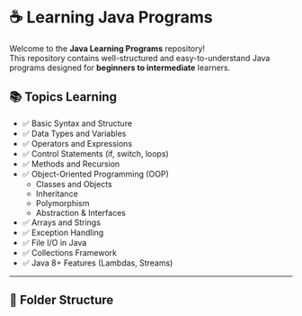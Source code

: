# ☕ Learning Java Programs

Welcome to the **Java Learning Programs** repository!  
This repository contains well-structured and easy-to-understand Java programs designed for **beginners to intermediate** learners.

## 📚 Topics Learning

- ✅ Basic Syntax and Structure
- ✅ Data Types and Variables
- ✅ Operators and Expressions
- ✅ Control Statements (if, switch, loops)
- ✅ Methods and Recursion
- ✅ Object-Oriented Programming (OOP)
  - Classes and Objects
  - Inheritance
  - Polymorphism
  - Abstraction & Interfaces
- ✅ Arrays and Strings
- ✅ Exception Handling
- ✅ File I/O in Java
- ✅ Collections Framework
- ✅ Java 8+ Features (Lambdas, Streams)

---

## 📂 Folder Structure

